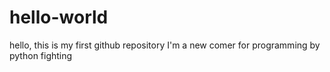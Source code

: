 # hello-world

hello, this is my first github repository
I'm a new comer for programming by python
fighting
